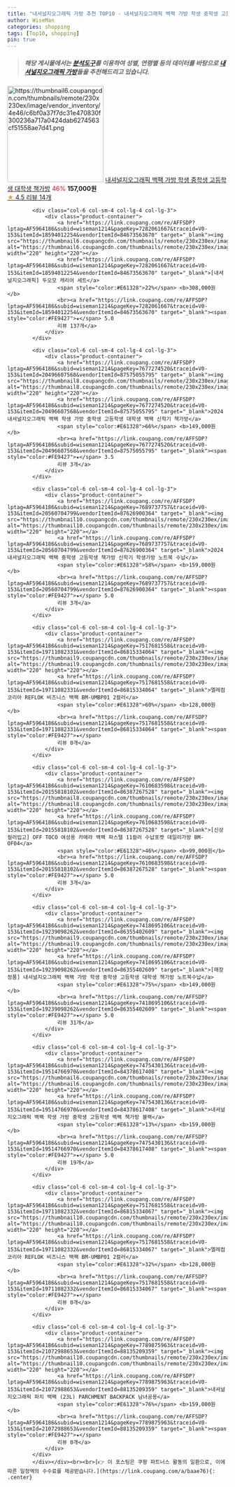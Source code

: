 ```yaml
---
title: "내셔널지오그래픽 가방 추천 TOP10 - 내셔널지오그래픽 백팩 가방 학생 중학생 고등학생 대학생 책가방"
author: WiseMan
categories: shopping
tags: [Top10, shopping]
pin: true
---
```


> ##### 해당 게시물에서는 [**분석도구**](https://itemscout.io/)를 이용하여 **성별**, **연령별** 등의 데이터를 바탕으로 [**내셔널지오그래픽 가방**](https://link.coupang.com/a/baae76)들을 추천해드리고 있습니다.
<div class="container"><div class="row">
            <div class="col-6 col-sm-4 col-lg-4 col-lg-3">
                <div class="product-container">
                    <a href="https://link.coupang.com/re/AFFSDP?lptag=AF5964186&subid=wiseman1214&pageKey=7420514045&traceid=V0-153&itemId=19247942314&vendorItemId=86363770240" target="_blank"><img src="https://thumbnail6.coupangcdn.com/thumbnails/remote/230x230ex/image/vendor_inventory/4e46/c6bf0a37f7dc31e470830f300236a717a0424dab6274563cf51558ae7d41.png" alt="https://thumbnail6.coupangcdn.com/thumbnails/remote/230x230ex/image/vendor_inventory/4e46/c6bf0a37f7dc31e470830f300236a717a0424dab6274563cf51558ae7d41.png" width="220" height="220"></a>
                    <a href="https://link.coupang.com/re/AFFSDP?lptag=AF5964186&subid=wiseman1214&pageKey=7420514045&traceid=V0-153&itemId=19247942314&vendorItemId=86363770240" target="_blank">내셔널지오그래픽 백팩 가방 학생 중학생 고등학생 대학생 책가방</a>
                    <span style="color:#E61328">46%</span> <b>157,000원</b>
                    <br><a href="https://link.coupang.com/re/AFFSDP?lptag=AF5964186&subid=wiseman1214&pageKey=7420514045&traceid=V0-153&itemId=19247942314&vendorItemId=86363770240" target="_blank"><span style="color:#FE9427">★</span> 4.5
                    리뷰 14개</a>
                </div>
            </div>
            
            <div class="col-6 col-sm-4 col-lg-4 col-lg-3">
                <div class="product-container">
                    <a href="https://link.coupang.com/re/AFFSDP?lptag=AF5964186&subid=wiseman1214&pageKey=7282061667&traceid=V0-153&itemId=18594012254&vendorItemId=84673563670" target="_blank"><img src="https://thumbnail6.coupangcdn.com/thumbnails/remote/230x230ex/image/vendor_inventory/e0c3/533271cd03e31d38394a118c55c7d7a03ac74e6b7e6406b590add129c66f.jpg" alt="https://thumbnail6.coupangcdn.com/thumbnails/remote/230x230ex/image/vendor_inventory/e0c3/533271cd03e31d38394a118c55c7d7a03ac74e6b7e6406b590add129c66f.jpg" width="220" height="220"></a>
                    <a href="https://link.coupang.com/re/AFFSDP?lptag=AF5964186&subid=wiseman1214&pageKey=7282061667&traceid=V0-153&itemId=18594012254&vendorItemId=84673563670" target="_blank">[내셔널지오그래픽] 두오모 캐리어 세트</a>
                    <span style="color:#E61328">22%</span> <b>308,000원</b>
                    <br><a href="https://link.coupang.com/re/AFFSDP?lptag=AF5964186&subid=wiseman1214&pageKey=7282061667&traceid=V0-153&itemId=18594012254&vendorItemId=84673563670" target="_blank"><span style="color:#FE9427">★</span> 5.0
                    리뷰 137개</a>
                </div>
            </div>
            
            <div class="col-6 col-sm-4 col-lg-4 col-lg-3">
                <div class="product-container">
                    <a href="https://link.coupang.com/re/AFFSDP?lptag=AF5964186&subid=wiseman1214&pageKey=7677274520&traceid=V0-153&itemId=20496607568&vendorItemId=87575055795" target="_blank"><img src="https://thumbnail8.coupangcdn.com/thumbnails/remote/230x230ex/image/vendor_inventory/2433/824fd086983a085799c36a1db62d8a9e1e0efcaf023badc3c8352836c9f1.png" alt="https://thumbnail8.coupangcdn.com/thumbnails/remote/230x230ex/image/vendor_inventory/2433/824fd086983a085799c36a1db62d8a9e1e0efcaf023badc3c8352836c9f1.png" width="220" height="220"></a>
                    <a href="https://link.coupang.com/re/AFFSDP?lptag=AF5964186&subid=wiseman1214&pageKey=7677274520&traceid=V0-153&itemId=20496607568&vendorItemId=87575055795" target="_blank">2024 내셔널지오그래픽 백팩 학생 가방 중학생 고등학생 대학생 백팩 신학기 책가방</a>
                    <span style="color:#E61328">66%</span> <b>149,000원</b>
                    <br><a href="https://link.coupang.com/re/AFFSDP?lptag=AF5964186&subid=wiseman1214&pageKey=7677274520&traceid=V0-153&itemId=20496607568&vendorItemId=87575055795" target="_blank"><span style="color:#FE9427">★</span> 3.5
                    리뷰 3개</a>
                </div>
            </div>
            
            <div class="col-6 col-sm-4 col-lg-4 col-lg-3">
                <div class="product-container">
                    <a href="https://link.coupang.com/re/AFFSDP?lptag=AF5964186&subid=wiseman1214&pageKey=7689737757&traceid=V0-153&itemId=20560704799&vendorItemId=87626900364" target="_blank"><img src="https://thumbnail10.coupangcdn.com/thumbnails/remote/230x230ex/image/vendor_inventory/d9bd/42466ec243237258c7c1d49d39dfef59f65b459c5f1678351e94ab00395d.png" alt="https://thumbnail10.coupangcdn.com/thumbnails/remote/230x230ex/image/vendor_inventory/d9bd/42466ec243237258c7c1d49d39dfef59f65b459c5f1678351e94ab00395d.png" width="220" height="220"></a>
                    <a href="https://link.coupang.com/re/AFFSDP?lptag=AF5964186&subid=wiseman1214&pageKey=7689737757&traceid=V0-153&itemId=20560704799&vendorItemId=87626900364" target="_blank">2024 내셔널지오그래픽 백팩 중학생 고등학생 책가방 신학기 학생가방 노트북 수납</a>
                    <span style="color:#E61328">58%</span> <b>159,000원</b>
                    <br><a href="https://link.coupang.com/re/AFFSDP?lptag=AF5964186&subid=wiseman1214&pageKey=7689737757&traceid=V0-153&itemId=20560704799&vendorItemId=87626900364" target="_blank"><span style="color:#FE9427">★</span> 5.0
                    리뷰 3개</a>
                </div>
            </div>
            
            <div class="col-6 col-sm-4 col-lg-4 col-lg-3">
                <div class="product-container">
                    <a href="https://link.coupang.com/re/AFFSDP?lptag=AF5964186&subid=wiseman1214&pageKey=7517681558&traceid=V0-153&itemId=19711082331&vendorItemId=86815334064" target="_blank"><img src="https://thumbnail9.coupangcdn.com/thumbnails/remote/230x230ex/image/vendor_inventory/67d1/7ecc647d32579c6f429373485b8247e3b90e855139a414b61e9859a7482b.jpg" alt="https://thumbnail9.coupangcdn.com/thumbnails/remote/230x230ex/image/vendor_inventory/67d1/7ecc647d32579c6f429373485b8247e3b90e855139a414b61e9859a7482b.jpg" width="220" height="220"></a>
                    <a href="https://link.coupang.com/re/AFFSDP?lptag=AF5964186&subid=wiseman1214&pageKey=7517681558&traceid=V0-153&itemId=19711082331&vendorItemId=86815334064" target="_blank">엘레컴코리아 REFLOK 비즈니스 백팩 BM-UMBP01 2컬러</a>
                    <span style="color:#E61328">60%</span> <b>128,000원</b>
                    <br><a href="https://link.coupang.com/re/AFFSDP?lptag=AF5964186&subid=wiseman1214&pageKey=7517681558&traceid=V0-153&itemId=19711082331&vendorItemId=86815334064" target="_blank"><span style="color:#FE9427">★</span> 
                    리뷰 0개</a>
                </div>
            </div>
            
            <div class="col-6 col-sm-4 col-lg-4 col-lg-3">
                <div class="product-container">
                    <a href="https://link.coupang.com/re/AFFSDP?lptag=AF5964186&subid=wiseman1214&pageKey=7610683598&traceid=V0-153&itemId=20155818102&vendorItemId=86387267528" target="_blank"><img src="https://thumbnail8.coupangcdn.com/thumbnails/remote/230x230ex/image/vendor_inventory/25c2/e7cee30b28983c86cae3cc698c99278e3e9931ab416a47d4f59b08e9369b.jpg" alt="https://thumbnail8.coupangcdn.com/thumbnails/remote/230x230ex/image/vendor_inventory/25c2/e7cee30b28983c86cae3cc698c99278e3e9931ab416a47d4f59b08e9369b.jpg" width="220" height="220"></a>
                    <a href="https://link.coupang.com/re/AFFSDP?lptag=AF5964186&subid=wiseman1214&pageKey=7610683598&traceid=V0-153&itemId=20155818102&vendorItemId=86387267528" target="_blank">[신상컬러입고] OFF TOCO 여성용 카메라 백팩 파스텔 11컬러 수납포켓 데일리가방 BM-OF04</a>
                    <span style="color:#E61328">46%</span> <b>99,000원</b>
                    <br><a href="https://link.coupang.com/re/AFFSDP?lptag=AF5964186&subid=wiseman1214&pageKey=7610683598&traceid=V0-153&itemId=20155818102&vendorItemId=86387267528" target="_blank"><span style="color:#FE9427">★</span> 5.0
                    리뷰 3개</a>
                </div>
            </div>
            
            <div class="col-6 col-sm-4 col-lg-4 col-lg-3">
                <div class="product-container">
                    <a href="https://link.coupang.com/re/AFFSDP?lptag=AF5964186&subid=wiseman1214&pageKey=7418695106&traceid=V0-153&itemId=19239098262&vendorItemId=86355402609" target="_blank"><img src="https://thumbnail9.coupangcdn.com/thumbnails/remote/230x230ex/image/vendor_inventory/e3a8/039348dc3107cc5a01b7a818fcb9d02abab2d9fa7139df15e1c54b2e6b56.png" alt="https://thumbnail9.coupangcdn.com/thumbnails/remote/230x230ex/image/vendor_inventory/e3a8/039348dc3107cc5a01b7a818fcb9d02abab2d9fa7139df15e1c54b2e6b56.png" width="220" height="220"></a>
                    <a href="https://link.coupang.com/re/AFFSDP?lptag=AF5964186&subid=wiseman1214&pageKey=7418695106&traceid=V0-153&itemId=19239098262&vendorItemId=86355402609" target="_blank">[매장정품] 내셔널지오그래픽 백팩 가방 학생 중학생 고등학생 대학생 책가방 노트북수납</a>
                    <span style="color:#E61328">75%</span> <b>149,000원</b>
                    <br><a href="https://link.coupang.com/re/AFFSDP?lptag=AF5964186&subid=wiseman1214&pageKey=7418695106&traceid=V0-153&itemId=19239098262&vendorItemId=86355402609" target="_blank"><span style="color:#FE9427">★</span> 5.0
                    리뷰 31개</a>
                </div>
            </div>
            
            <div class="col-6 col-sm-4 col-lg-4 col-lg-3">
                <div class="product-container">
                    <a href="https://link.coupang.com/re/AFFSDP?lptag=AF5964186&subid=wiseman1214&pageKey=7475430136&traceid=V0-153&itemId=19514766970&vendorItemId=84378617408" target="_blank"><img src="https://thumbnail6.coupangcdn.com/thumbnails/remote/230x230ex/image/vendor_inventory/92d4/04fb124fb7d409ca8d4091a5fe65c2eead67574a2811b936f9cc06ec70de.JPG" alt="https://thumbnail6.coupangcdn.com/thumbnails/remote/230x230ex/image/vendor_inventory/92d4/04fb124fb7d409ca8d4091a5fe65c2eead67574a2811b936f9cc06ec70de.JPG" width="220" height="220"></a>
                    <a href="https://link.coupang.com/re/AFFSDP?lptag=AF5964186&subid=wiseman1214&pageKey=7475430136&traceid=V0-153&itemId=19514766970&vendorItemId=84378617408" target="_blank">내셔널지오그래픽 백팩 학생 가방 중학생 고등학생 백팩 책가방 블랙</a>
                    <span style="color:#E61328">13%</span> <b>159,000원</b>
                    <br><a href="https://link.coupang.com/re/AFFSDP?lptag=AF5964186&subid=wiseman1214&pageKey=7475430136&traceid=V0-153&itemId=19514766970&vendorItemId=84378617408" target="_blank"><span style="color:#FE9427">★</span> 5.0
                    리뷰 19개</a>
                </div>
            </div>
            
            <div class="col-6 col-sm-4 col-lg-4 col-lg-3">
                <div class="product-container">
                    <a href="https://link.coupang.com/re/AFFSDP?lptag=AF5964186&subid=wiseman1214&pageKey=7517681558&traceid=V0-153&itemId=19711082332&vendorItemId=86815334067" target="_blank"><img src="https://thumbnail10.coupangcdn.com/thumbnails/remote/230x230ex/image/vendor_inventory/8af3/f929925d4761e9344a6d7571172bace9e25b5c7f3a3182ec96b26f474ad5.jpg" alt="https://thumbnail10.coupangcdn.com/thumbnails/remote/230x230ex/image/vendor_inventory/8af3/f929925d4761e9344a6d7571172bace9e25b5c7f3a3182ec96b26f474ad5.jpg" width="220" height="220"></a>
                    <a href="https://link.coupang.com/re/AFFSDP?lptag=AF5964186&subid=wiseman1214&pageKey=7517681558&traceid=V0-153&itemId=19711082332&vendorItemId=86815334067" target="_blank">엘레컴코리아 REFLOK 비즈니스 백팩 BM-UMBP01 2컬러</a>
                    <span style="color:#E61328">32%</span> <b>128,000원</b>
                    <br><a href="https://link.coupang.com/re/AFFSDP?lptag=AF5964186&subid=wiseman1214&pageKey=7517681558&traceid=V0-153&itemId=19711082332&vendorItemId=86815334067" target="_blank"><span style="color:#FE9427">★</span> 
                    리뷰 0개</a>
                </div>
            </div>
            
            <div class="col-6 col-sm-4 col-lg-4 col-lg-3">
                <div class="product-container">
                    <a href="https://link.coupang.com/re/AFFSDP?lptag=AF5964186&subid=wiseman1214&pageKey=7789875963&traceid=V0-153&itemId=21072988653&vendorItemId=88135209359" target="_blank"><img src="https://thumbnail10.coupangcdn.com/thumbnails/remote/230x230ex/image/vendor_inventory/47a3/b65b7183935431457923755437d07b4d93a76ce77c10eb9922761be9c672.png" alt="https://thumbnail10.coupangcdn.com/thumbnails/remote/230x230ex/image/vendor_inventory/47a3/b65b7183935431457923755437d07b4d93a76ce77c10eb9922761be9c672.png" width="220" height="220"></a>
                    <a href="https://link.coupang.com/re/AFFSDP?lptag=AF5964186&subid=wiseman1214&pageKey=7789875963&traceid=V0-153&itemId=21072988653&vendorItemId=88135209359" target="_blank">내셔널지오그래픽 파치 백팩 (23L) PARCHMENT BACKPACK 남녀공용</a>
                    <span style="color:#E61328">76%</span> <b>159,000원</b>
                    <br><a href="https://link.coupang.com/re/AFFSDP?lptag=AF5964186&subid=wiseman1214&pageKey=7789875963&traceid=V0-153&itemId=21072988653&vendorItemId=88135209359" target="_blank"><span style="color:#FE9427">★</span> 
                    리뷰 0개</a>
                </div>
            </div>
            </div></div><br><br>[👉 이 포스팅은 쿠팡 파트너스 활동의 일환으로, 이에 따른 일정액의 수수료를 제공받습니다.](https://link.coupang.com/a/baae76){: .center}